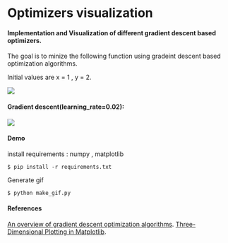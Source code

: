 # Optimizers visualization

#### Implementation and Visualization of different gradient descent based optimizers.

The goal is to minize the following function using gradeint descent based optimization algorithms. 

Initial values are x = 1 ,  y = 2.

![ ](https://github.com/adelbennaceur/optimizers-visualization/tree/master/figures/function.PNG)
#### Gradient descent(learning_rate=0.02):
![ ](https://github.com/adelbennaceur/optimizers-visualization/tree/master/figures/anim.gif)

#### Demo 
install requirements : numpy , matplotlib
```
$ pip install -r requirements.txt
```
Generate gif
```
$ python make_gif.py
```

#### References
[An overview of gradient descent optimization algorithms](http://ruder.io/optimizing-gradient-descent/).
[Three-Dimensional Plotting in Matplotlib](https://jakevdp.github.io/PythonDataScienceHandbook/04.12-three-dimensional-plotting.html).
